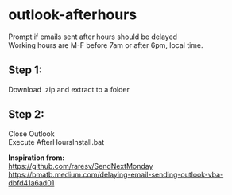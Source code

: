 # outlook-afterhours
Prompt if emails sent after hours should be delayed\
Working hours are M-F before 7am or after 6pm, local time.

## Step 1:
Download .zip and extract to a folder

## Step 2:
Close Outlook\
Execute AfterHoursInstall.bat

<b>Inspiration from:</b>\
https://github.com/raresv/SendNextMonday \
https://bmatb.medium.com/delaying-email-sending-outlook-vba-dbfd41a6ad01
